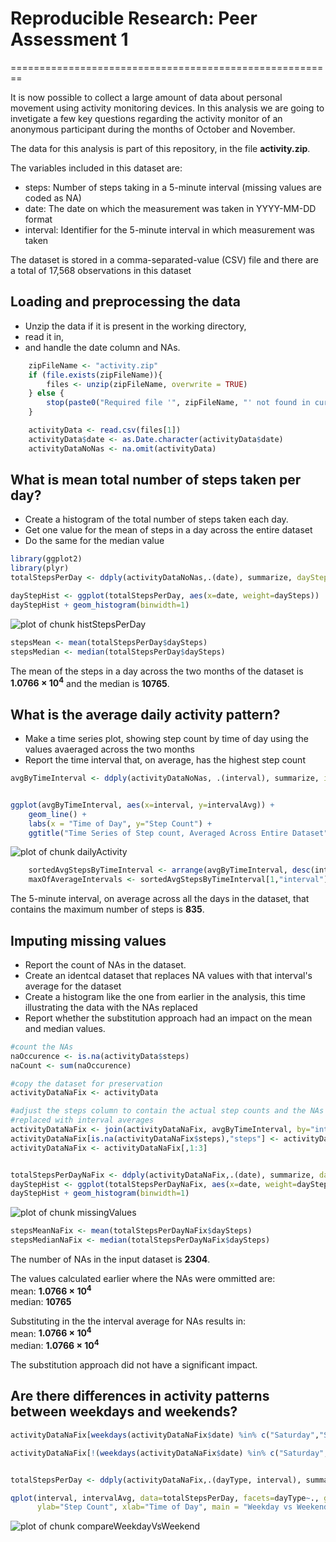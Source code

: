 # Reproducible Research: Peer Assessment 1
========================================================

It is now possible to collect a large amount of data about personal movement using activity monitoring devices.  In this analysis we are going to invetigate a few key questions regarding the activity monitor of an anonymous participant during the months of October and November.

The data for this analysis is part of this repository, in the file **activity.zip**.

The variables included in this dataset are:

* steps: Number of steps taking in a 5-minute interval (missing values are coded as NA)
* date: The date on which the measurement was taken in YYYY-MM-DD format
* interval: Identifier for the 5-minute interval in which measurement was taken

The dataset is stored in a comma-separated-value (CSV) file and there are a total of 17,568 observations in this dataset

## Loading and preprocessing the data

* Unzip the data if it is present in the working directory, 
* read it in, 
* and handle the date column and NAs. 

```r
    zipFileName <- "activity.zip"
    if (file.exists(zipFileName)){
        files <- unzip(zipFileName, overwrite = TRUE)
    } else {
        stop(paste0("Required file '", zipFileName, "' not found in current working directory."))
    }

    activityData <- read.csv(files[1])
    activityData$date <- as.Date.character(activityData$date)
    activityDataNoNas <- na.omit(activityData)
```

## What is mean total number of steps taken per day?

* Create a histogram of the total number of steps taken each day.
* Get one value for the mean of steps in a day across the entire dataset
* Do the same for the median value

```r
library(ggplot2)
library(plyr)
totalStepsPerDay <- ddply(activityDataNoNas,.(date), summarize, daySteps=sum(steps))

dayStepHist <- ggplot(totalStepsPerDay, aes(x=date, weight=daySteps))
dayStepHist + geom_histogram(binwidth=1)
```

![plot of chunk histStepsPerDay](figure/histStepsPerDay.png) 

```r
stepsMean <- mean(totalStepsPerDay$daySteps)
stepsMedian <- median(totalStepsPerDay$daySteps)
```

The mean of the steps in a day across the two months of the dataset is **1.0766 &times; 10<sup>4</sup>** and the median is **10765**.


## What is the average daily activity pattern?
* Make a time series plot, showing step count by time of day using the values avaeraged across the two months
* Report the time interval that, on average, has the highest step count

```r
avgByTimeInterval <- ddply(activityDataNoNas, .(interval), summarize, intervalAvg=mean(steps))


ggplot(avgByTimeInterval, aes(x=interval, y=intervalAvg)) +
    geom_line() +
    labs(x = "Time of Day", y="Step Count") +
    ggtitle("Time Series of Step count, Averaged Across Entire Dataset") 
```

![plot of chunk dailyActivity](figure/dailyActivity.png) 

```r
    sortedAvgStepsByTimeInterval <- arrange(avgByTimeInterval, desc(intervalAvg))
    maxOfAverageIntervals <- sortedAvgStepsByTimeInterval[1,"interval"]
```
The 5-minute interval, on average across all the days in the dataset, that contains the maximum number of steps is **835**.

## Imputing missing values
* Report the count of NAs in the dataset.
* Create an identcal dataset that replaces NA values with that interval's average for the dataset
* Create a histogram like the one from earlier in the analysis, this time illustrating the data with the NAs replaced
* Report whether the substitution approach had an impact on the mean and median values.


```r
#count the NAs
naOccurence <- is.na(activityData$steps)
naCount <- sum(naOccurence)

#copy the dataset for preservation
activityDataNaFix <- activityData

#adjust the steps column to contain the actual step counts and the NAs
#replaced with interval averages
activityDataNaFix <- join(activityDataNaFix, avgByTimeInterval, by="interval")
activityDataNaFix[is.na(activityDataNaFix$steps),"steps"] <- activityDataNaFix[is.na(activityDataNaFix$steps),"intervalAvg"]
activityDataNaFix <- activityDataNaFix[,1:3]


totalStepsPerDayNaFix <- ddply(activityDataNaFix,.(date), summarize, daySteps=sum(steps))
dayStepHist <- ggplot(totalStepsPerDayNaFix, aes(x=date, weight=daySteps))
dayStepHist + geom_histogram(binwidth=1)
```

![plot of chunk missingValues](figure/missingValues.png) 

```r
stepsMeanNaFix <- mean(totalStepsPerDayNaFix$daySteps)
stepsMedianNaFix <- median(totalStepsPerDayNaFix$daySteps)
```

The number of NAs in the input dataset is **2304**.

The values calculated earlier where the NAs were ommitted are:  
mean:   **1.0766 &times; 10<sup>4</sup>**   
median: **10765**  

Substituting in the the interval average for NAs results in:  
mean:   **1.0766 &times; 10<sup>4</sup>**   
median: **1.0766 &times; 10<sup>4</sup>**  

The substitution approach did not have a significant impact.

## Are there differences in activity patterns between weekdays and weekends?

```r
activityDataNaFix[weekdays(activityDataNaFix$date) %in% c("Saturday","Sunday"),"dayType"] <- "Weekend"

activityDataNaFix[!(weekdays(activityDataNaFix$date) %in% c("Saturday","Sunday")),"dayType"] <- "Weekday"


totalStepsPerDay <- ddply(activityDataNaFix,.(dayType, interval), summarize, intervalAvg=mean(steps))

qplot(interval, intervalAvg, data=totalStepsPerDay, facets=dayType~., geom="line",
      ylab="Step Count", xlab="Time of Day", main = "Weekday vs Weekend")
```

![plot of chunk compareWeekdayVsWeekend](figure/compareWeekdayVsWeekend.png) 
